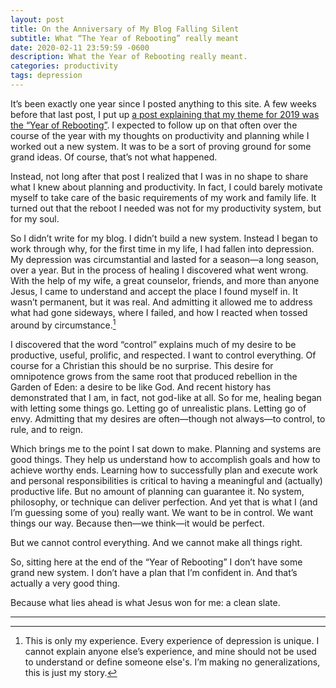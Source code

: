 ```yaml
---
layout: post
title: On the Anniversary of My Blog Falling Silent
subtitle: What “The Year of Rebooting” really meant
date: 2020-02-11 23:59:59 -0600
description: What the Year of Rebooting really meant.
categories: productivity
tags: depression
---
```


It’s been exactly one year since I posted anything to this site. A few weeks before that last post, I put up [a post explaining that my theme for 2019 was the “Year of Rebooting”](/blog/year-of-rebooting.html). I expected to follow up on that often over the course of the year with my thoughts on productivity and planning while I worked out a new system. It was to be a sort of proving ground for some grand ideas. Of course, that’s not what happened.

Instead, not long after that post I realized that I was in no shape to share what I knew about planning and productivity. In fact, I could barely motivate myself to take care of the basic requirements of my work and family life. It turned out that the reboot I needed was not for my productivity system, but for my soul.

So I didn’t write for my blog. I didn’t build a new system. Instead I began to work through why, for the first time in my life, I had fallen into depression. My depression was circumstantial and lasted for a season—a long season, over a year. But in the process of healing I discovered what went wrong. With the help of my wife, a great counselor, friends, and more than anyone Jesus, I came to understand and accept the place I found myself in. It wasn’t permanent, but it was real. And admitting it allowed me to address what had gone sideways, where I failed, and how I reacted when tossed around by circumstance.[^1]

I discovered that the word “control” explains much of my desire to be productive, useful, prolific, and respected. I want to control everything. Of course for a Christian this should be no surprise. This desire for omnipotence grows from the same root that produced rebellion in the Garden of Eden: a desire to be like God. And recent history has demonstrated that I am, in fact, not god-like at all. So for me, healing began with letting some things go. Letting go of unrealistic plans. Letting go of envy. Admitting that my desires are often—though not always—to control, to rule, and to reign.

Which brings me to the point I sat down to make. Planning and systems are good things. They help us understand how to accomplish goals and how to achieve worthy ends. Learning how to successfully plan and execute work and personal responsibilities is critical to having a meaningful and (actually) productive life. But no amount of planning can guarantee it. No system, philosophy, or technique can deliver perfection. And yet that is what I (and I’m guessing some of you) really want. We want to be in control. We want things our way. Because then—we think—it would be perfect.

But we cannot control everything. And we cannot make all things right.

So, sitting here at the end of the “Year of Rebooting” I don’t have some grand new system. I don’t have a plan that I’m confident in. And that’s actually a very good thing.

Because what lies ahead is what Jesus won for me: a clean slate.

---

[^1]: This is only my experience. Every experience of depression is unique. I cannot explain anyone else’s experience, and mine should not be used to understand or define someone else's. I’m making no generalizations, this is  just my story.
